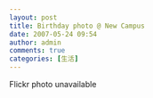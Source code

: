 ```yaml
---
layout: post
title: Birthday photo @ New Campus
date: 2007-05-24 09:54
author: admin
comments: true
categories: [生活]
---
```

Flickr photo unavailable
